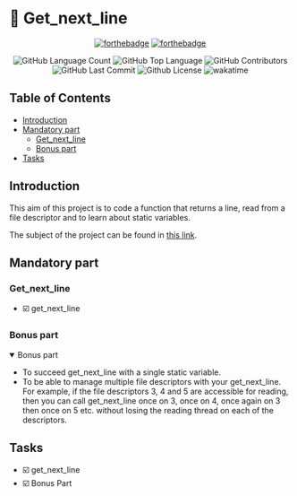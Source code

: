 # :page_facing_up: Get_next_line

<div align=center>

  [![forthebadge](https://forthebadge.com/images/badges/made-with-c.svg)](https://forthebadge.com)  [![forthebadge](https://forthebadge.com/images/badges/built-with-resentment.svg)](https://forthebadge.com)
</div>

<div align=center>
  <img alt="GitHub Language Count" src="https://img.shields.io/github/languages/count/angelamcosta/get_next_line" /> <img alt="GitHub Top Language" src="https://img.shields.io/github/languages/top/angelamcosta/get_next_line" /> <img alt="GitHub Contributors" src="https://img.shields.io/github/contributors/angelamcosta/get_next_line" /> <img alt="GitHub Last Commit" src="https://img.shields.io/github/last-commit/angelamcosta/get_next_line" />  <img alt="Github License" src="https://img.shields.io/github/license/angelamcosta/get_next_line" /> <img alt="wakatime" src="https://wakatime.com/badge/user/0c29d5b3-c30b-4e1a-ad07-2da3bd4f7e05/project/154bda21-dcba-4f9b-903a-09cebb8771dd.svg" />
</div>

## Table of Contents

- [Introduction](#introduction)
- [Mandatory part](#mandatory-part)
  - [Get_next_line](#get_next_line-1)
  - [Bonus part](#bonus-part)
- [Tasks](#tasks)

## Introduction

This aim of this project is to code a function that returns a line, read from a file descriptor and to learn about static variables.

The subject of the project can be found in [this link](https://raw.githubusercontent.com/angelamcosta/get_next_line/main/en.subject.pdf).

## Mandatory part

###  Get_next_line

- :ballot_box_with_check: get_next_line

### Bonus part

<details open>
<summary> Bonus part </summary>

- To succeed get_next_line with a single static variable.
- To be able to manage multiple file descriptors with your get_next_line. For example, if the file descriptors 3, 4 and 5 are accessible for reading, then you can call get_next_line once on 3, once on 4, once again on 3 then once on 5 etc. without losing the reading thread on each of the descriptors.

</details>

## Tasks

- :ballot_box_with_check: get_next_line
- :ballot_box_with_check: Bonus Part
